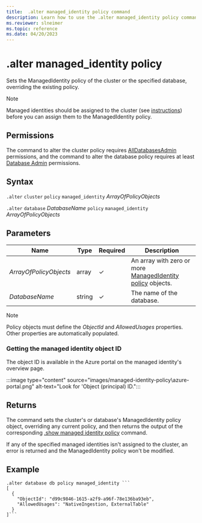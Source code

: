 ```yaml
---
title:  .alter managed_identity policy command
description: Learn how to use the .alter managed_identity policy command to set the ManagedIdentity policy of the cluster or database.
ms.reviewer: slneimer
ms.topic: reference
ms.date: 04/20/2023
---
```

# .alter managed_identity policy

Sets the ManagedIdentity policy of the cluster or the specified database, overriding the existing policy.

> [!NOTE]
> Managed identities should be assigned to the cluster (see [instructions](../../configure-managed-identities-cluster.md)) before you can assign them to the ManagedIdentity policy.

## Permissions

The command to alter the cluster policy requires [AllDatabasesAdmin](access-control/role-based-access-control.md) permissions, and the command to alter the database policy requires at least [Database Admin](access-control/role-based-access-control.md) permissions.

## Syntax

`.alter` `cluster` `policy` `managed_identity` *ArrayOfPolicyObjects*

`.alter` `database` *DatabaseName* `policy` `managed_identity` *ArrayOfPolicyObjects*

## Parameters

|Name|Type|Required|Description|
|--|--|--|--|
|*ArrayOfPolicyObjects*|array|&check;|An array with zero or more [ManagedIdentity policy](managed-identity-policy.md#the-managedidentity-policy-object) objects.|
|*DatabaseName*|string|&check;|The name of the database.|

> [!NOTE]
> Policy objects must define the *ObjectId* and *AllowedUsages* properties. Other properties are automatically populated.

### Getting the managed identity object ID

The object ID is available in the Azure portal on the managed identity's overview page.

:::image type="content" source="images/managed-identity-policy\azure-portal.png" alt-text="Look for 'Object (principal) ID.":::

## Returns

The command sets the cluster's or database's ManagedIdentity policy object, overriding any current policy,
and then returns the output of the corresponding [.show managed identity policy](show-managed-identity-policy-command.md) command.

If any of the specified managed identities isn't assigned to the cluster, an error is returned and the ManagedIdentity policy won't be modified.

## Example

```kusto
.alter database db policy managed_identity ```
[
  {
    "ObjectId": "d99c9846-1615-a2f9-a96f-78e136ba93eb",
    "AllowedUsages": "NativeIngestion, ExternalTable"
  }
]```
```
